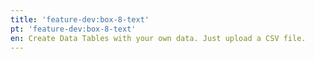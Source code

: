 ```yaml
---
title: 'feature-dev:box-8-text'
pt: 'feature-dev:box-8-text'
en: Create Data Tables with your own data. Just upload a CSV file.
---
```


